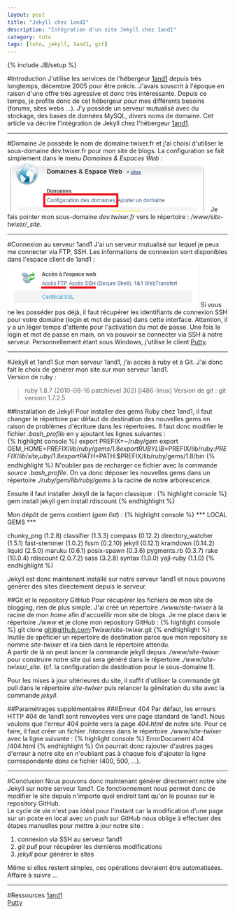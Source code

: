 ```yaml
---
layout: post
title: "Jekyll chez 1and1"
description: "Intégration d'un site Jekyll chez 1and1"
category: tuto
tags: [tuto, jekyll, 1and1, git]
---
```

{% include JB/setup %}

#Introduction
J'utilise les services de l'hébergeur [1and1][] depuis très longtemps, décembre 2005 pour être précis. J'avais souscrit à l'époque en raison d'une offre très agressive et donc très intéressante. Depuis ce temps, je profite donc de cet hébergeur pour mes différents besoins (forums, sites webs ...). J'y possède un serveur mutualisé avec du stockage, des bases de données MySQL, divers noms de domaine.
Cet article va décrire l'intégration de Jekyll chez l'hébergeur [1and1][].  

---------------------------------------
#Domaine
Je possède le nom de domaine twixer.fr et j'ai choisi d'utiliser le sous-domaine dev.twixer.fr pour mon site de blogs. La configuration se fait simplement dans le menu *Domaines & Espaces Web* :
![domaines 1and1][1and1_domaines]
Je fais pointer mon sous-domaine *dev.twixer.fr* vers le répertoire : */www/site-twixer/_site*.

---------------------------------------
#Connexion au serveur 1and1
J'ai un serveur mutualisé sur lequel je peux me connecter via FTP, SSH. Les informations de connexion sont disponibles dans l'espace client de 1and1 : 
![accès 1and1][1and1_access]
Si vous ne les posséder pas déjà, il faut récupérer les identifiants de connexion SSH pour votre domaine (login et mot de passe) dans cette interface. Attention, il y a un léger temps d'attente pour l'activation du mot de passe. Une fois le login et mot de passe en main,  on va pouvoir se connecter via SSH à notre serveur. Personnellement étant sous Windows, j'utilise le client [Putty][]. 

---------------------------------------
#Jekyll et 1and1
Sur mon serveur 1and1, j'ai accès à ruby et à Git. J'ai donc fait le choix de générer mon site sur mon serveur 1and1.  
Version de ruby : 
> ruby 1.8.7 (2010-08-16 patchlevel 302) \[i486-linux\]
Version de git : 
> git version 1.7.2.5

##Installation de Jekyll
Pour installer des gems Ruby chez 1and1, il faut changer le répertoire par défaut de destination des nouvelles gems en raison de problèmes d'écriture dans les répertoires. Il faut donc modifier le fichier *.bash_profile* en y ajoutant les lignes suivantes :  
{% highlight console %}
export PREFIX=~/ruby/gem
export GEM_HOME=$PREFIX/lib/ruby/gems/1.8
export RUBYLIB=$PREFIX/lib/ruby:$PREFIX/lib/site_ruby/1.8
export PATH=$PATH:$PREFIX/lib/ruby/gems/1.8/bin
{% endhighlight %}
N'oublier pas de recharger ce fichier avec la commande *source .bash_profile*.
On va donc déposer les nouvelles gems dans un répertoire *./ruby/gem/lib/ruby/gems* à la racine de notre arborescence.  

Ensuite il faut installer Jekyll de la façon classique : 
{% highlight console %}
gem install jekyll
gem install rdiscount
{% endhighlight %}

Mon dépôt de gems contient (*gem list*) : 
{% highlight console %}
*** LOCAL GEMS ***

chunky_png (1.2.8)
classifier (1.3.3)
compass (0.12.2)
directory_watcher (1.5.1)
fast-stemmer (1.0.2)
fssm (0.2.10)
jekyll (0.12.1)
kramdown (0.14.2)
liquid (2.5.0)
maruku (0.6.1)
posix-spawn (0.3.6)
pygments.rb (0.3.7)
rake (10.0.4)
rdiscount (2.0.7.2)
sass (3.2.8)
syntax (1.0.0)
yajl-ruby (1.1.0)
{% endhighlight %}

Jekyll est donc maintenant installé sur notre serveur 1and1 et nous pouvons générer des sites directement depuis le serveur.

##Git et le repository GitHub
Pour récupérer les fichiers de mon site de blogging, rien de plus simple. J'ai créé un répertoire *./www/site-twixer* à la racine de mon *home* afin d'accueillir mon site de blogs. Je me place dans le répertoire *./www* et je clone mon repository GitHub :
{% highlight console %}
git clone git@github.com:Twixer/site-twixer.git
{% endhighlight %}
Inutile de spéficier un répertoire de destination parce que mon repository se nomme *site-twixer* et ira bien dans le répertoire attendu.   
A partir de là on peut lancer la commande jekyll depuis *./www/site-twixer* pour construire notre site qui sera généré dans le répertoire *./www/site-twixer/_site.* (cf. la configuration de destination pour le sous-domaine !).  

Pour les mises à jour ultérieures du site, il suffit d'utiliser la commande git pull dans le répertoire *site-twixer* puis relancer la génération du site avec la commande *jekyll*.

##Paramétrages supplémentaires
###Erreur 404
Par défaut, les erreurs HTTP 404 de 1and1 sont renvoyées vers une page standard de 1and1. Nous voulons que l'erreur 404 pointe vers la page *404.html* de notre site. Pour ce faire, il faut créer un fichier *.htaccess* dans le répertoire *./www/site-twixer* avec la ligne suivante : 
{% highlight console %}
ErrorDocument 404 /404.html
{% endhighlight %}
On pourrait donc rajouter d'autres pages d'erreur à notre site en n'oubliant pas à chaque fois d'ajouter la ligne correspondante dans ce fichier (400, 500, ...).

---------------------------------------
#Conclusion
Nous pouvons donc maintenant générer directement notre site Jekyll sur notre serveur 1and1. Ce fonctionnement nous permet donc de modifier le site depuis n'importe quel endroit tant qu'on le pousse sur le repository GitHub.   
Le cycle de vie n'est pas idéal pour l'instant car la modification d'une page sur un poste en local avec un push sur GitHub nous oblige à effectuer des étapes manuelles pour mettre à jour notre site : 
1. connexion via SSH au serveur 1and1
2. *git pull* pour récupérer les dernières modifications
3. *jekyll* pour générer le sites  

Même si elles restent simples, ces opérations devraient être automatisées. Affaire à suivre ...

---------------------------------------
#Ressources
[1and1][]  
[Putty][]

[1and1]: https://www.1and1.fr/
[Putty]: http://www.chiark.greenend.org.uk/~sgtatham/putty/download.html

[1and1_access]: /assets/images/1and1_access.png
[1and1_domaines]: /assets/images/1and1_domaines.png